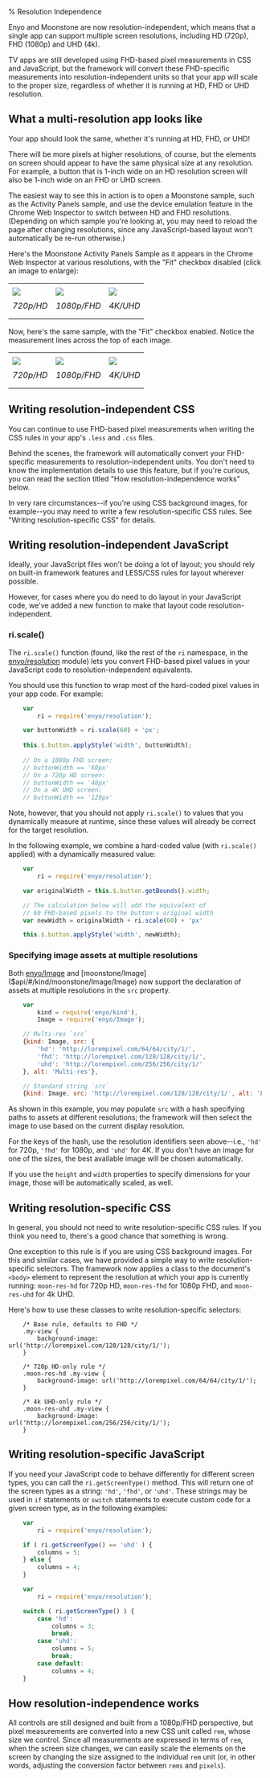 ﻿% Resolution Independence

Enyo and Moonstone are now resolution-independent, which means that a single app
can support multiple screen resolutions, including HD (720p), FHD (1080p) and
UHD (4k).

TV apps are still developed using FHD-based pixel measurements in CSS and
JavaScript, but the framework will convert these FHD-specific measurements into
resolution-independent units so that your app will scale to the proper size,
regardless of whether it is running at HD, FHD or UHD resolution.

## What a multi-resolution app looks like

Your app should look the same, whether it's running at HD, FHD, or UHD!

There will be more pixels at higher resolutions, of course, but the elements
on screen should appear to have the same physical size at any resolution.  For
example, a button that is 1-inch wide on an HD resolution screen will also be
1-inch wide on an FHD or UHD screen.

The easiest way to see this in action is to open a Moonstone sample, such as the
Activity Panels sample, and use the device emulation feature in the Chrome Web
Inspector to switch between HD and FHD resolutions.  (Depending on which sample
you're looking at, you may need to reload the page after changing resolutions,
since any JavaScript-based layout won't automatically be re-run otherwise.)

Here's the Moonstone Activity Panels Sample as it appears in the Chrome Web
Inspector at various resolutions, with the "Fit" checkbox disabled (click an
image to enlarge):

<table border=0>
<tr>
<td style="padding: 0.5em; spacing: 0.5em"><a href="../assets/resolution-independence-full-hd.png"><img src="../assets/resolution-independence-full-hd-thumb.png"></a></td>
<td style="padding: 0.5em; spacing: 0.5em"><a href="../assets/resolution-independence-full-fhd.png"><img src="../assets/resolution-independence-full-fhd-thumb.png"></a></td>
<td style="padding: 0.5em; spacing: 0.5em"><a href="../assets/resolution-independence-full-uhd.png"><img src="../assets/resolution-independence-full-uhd-thumb.png"></a></td>
</tr>
<tr>
<td style="padding-left: 0.5em; padding-bottom: 1em"><em>720p/HD</em></td>
<td style="padding-left: 0.5em; padding-bottom: 1em"><em>1080p/FHD</em></td>
<td style="padding-left: 0.5em; padding-bottom: 1em"><em>4K/UHD</em></td>
</tr>
</table>

Now, here's the same sample, with the "Fit" checkbox enabled.  Notice the
measurement lines across the top of each image.

<table border=0>
<tr>
<td style="padding: 0.5em; spacing: 0.5em"><a href="../assets/resolution-independence-fit-hd.png"><img src="../assets/resolution-independence-fit-hd-thumb.png"></a></td>
<td style="padding: 0.5em; spacing: 0.5em"><a href="../assets/resolution-independence-fit-fhd.png"><img src="../assets/resolution-independence-fit-fhd-thumb.png"></a></td>
<td style="padding: 0.5em; spacing: 0.5em"><a href="../assets/resolution-independence-fit-uhd.png"><img src="../assets/resolution-independence-fit-uhd-thumb.png"></a></td>
</tr>
<tr>
<td style="padding-left: 0.5em; padding-bottom: 1em"><em>720p/HD</em></td>
<td style="padding-left: 0.5em; padding-bottom: 1em"><em>1080p/FHD</em></td>
<td style="padding-left: 0.5em; padding-bottom: 1em"><em>4K/UHD</em></td>
</tr>
</table>

## Writing resolution-independent CSS

You can continue to use FHD-based pixel measurements when writing the CSS rules
in your app's `.less` and `.css` files.

Behind the scenes, the framework will automatically convert your FHD-specific
measurements to resolution-independent units.  You don't need to know the
implementation details to use this feature, but if you're curious, you can read
the section titled "How resolution-independence works" below.

In very rare circumstances--if you're using CSS background images, for
example--you may need to write a few resolution-specific CSS rules.  See
"Writing resolution-specific CSS" for details.

## Writing resolution-independent JavaScript

Ideally, your JavaScript files won't be doing a lot of layout; you should rely
on built-in framework features and LESS/CSS rules for layout wherever possible.

However, for cases where you do need to do layout in your JavaScript code, we've
added a new function to make that layout code resolution-independent.

### ri.scale()

The `ri.scale()` function (found, like the rest of the `ri` namespace, in the
[enyo/resolution]($api/#/module/enyo/resolution) module) lets you convert
FHD-based pixel values in your JavaScript code to resolution-independent
equivalents.

You should use this function to wrap most of the hard-coded pixel values in your
app code. For example:

```javascript
    var
        ri = require('enyo/resolution');

    var buttonWidth = ri.scale(60) + 'px'; 
 
    this.$.button.applyStyle('width', buttonWidth);
 
    // On a 1080p FHD screen:
    // buttonWidth == '60px'
    // On a 720p HD screen:
    // buttonWidth == '40px'
    // On a 4K UHD screen:
    // buttonWidth == '120px'
```

Note, however, that you should not apply `ri.scale()` to values that you
dynamically measure at runtime, since these values will already be correct for
the target resolution.

In the following example, we combine a hard-coded value (with `ri.scale()`
applied) with a dynamically measured value:

```javascript
    var
        ri = require('enyo/resolution');

    var originalWidth = this.$.button.getBounds().width;

    // The calculation below will add the equivalent of
    // 60 FHD-based pixels to the button's original width
    var newWidth = originalWidth + ri.scale(60) + 'px'

    this.$.button.applyStyle('width', newWidth);
```

### Specifying image assets at multiple resolutions

Both [enyo/Image]($api/#/kind/enyo/Image/Image) and
[moonstone/Image]($api/#/kind/moonstone/Image/Image) now support the declaration
of assets at multiple resolutions in the `src` property.

```javascript
    var
        kind = require('enyo/kind'),
        Image = require('enyo/Image');

    // Multi-res `src`
    {kind: Image, src: {
        'hd': 'http://lorempixel.com/64/64/city/1/',
        'fhd': 'http://lorempixel.com/128/128/city/1/',
        'uhd': 'http://lorempixel.com/256/256/city/1/'
    }, alt: 'Multi-res'},

    // Standard string `src`
    {kind: Image, src: 'http://lorempixel.com/128/128/city/1/', alt: 'Large'}
```

As shown in this example, you may populate `src` with a hash specifying paths to
assets at different resolutions; the framework will then select the image to use
based on the current display resolution.

For the keys of the hash, use the resolution identifiers seen above--i.e.,
`'hd'` for 720p, `'fhd'` for 1080p, and `'uhd'` for 4K.  If you don't have an
image for one of the sizes, the best available image will be chosen
automatically.

If you use the `height` and `width` properties to specify dimensions for your
image, those will be automatically scaled, as well.

## Writing resolution-specific CSS

In general, you should not need to write resolution-specific CSS rules.  If you
think you need to, there's a good chance that something is wrong.

One exception to this rule is if you are using CSS background images.  For this
and similar cases, we have provided a simple way to write resolution-specific
selectors.  The framework now applies a class to the document's `<body>` element
to represent the resolution at which your app is currently running:
`moon-res-hd` for 720p HD, `moon-res-fhd` for 1080p FHD, and `moon-res-uhd` for
4k UHD.

Here's how to use these classes to write resolution-specific selectors:

```	
    /* Base rule, defaults to FHD */
    .my-view {
        background-image: url('http://lorempixel.com/128/128/city/1/');
    }
 
    /* 720p HD-only rule */
    .moon-res-hd .my-view {
        background-image: url('http://lorempixel.com/64/64/city/1/');
    }

    /* 4k UHD-only rule */
    .moon-res-uhd .my-view {
        background-image: url('http://lorempixel.com/256/256/city/1/');
    }
```

## Writing resolution-specific JavaScript

If you need your JavaScript code to behave differently for different screen
types, you can call the `ri.getScreenType()` method.  This will return one of
the screen types as a string: `'hd'`, `'fhd'`, or `'uhd'`.  These strings may be
used in `if` statements or `switch` statements to execute custom code for a
given screen type, as in the following examples:

```javascript
    var
        ri = require('enyo/resolution');

    if ( ri.getScreenType() == 'uhd' ) {
        columns = 5;
    } else {
        columns = 4;
    }
```

```javascript
    var
        ri = require('enyo/resolution');

    switch ( ri.getScreenType() ) {
        case 'hd':
            columns = 3;
            break;
        case 'uhd':
            columns = 5;
            break;
        case default:
            columns = 4;   
    }
```

## How resolution-independence works

All controls are still designed and built from a 1080p/FHD perspective, but
pixel measurements are converted into a new CSS unit called `rem`, whose
size we control.  Since all measurements are expressed in terms of `rem`, when
the screen size changes, we can easily scale the elements on the screen by
changing the size assigned to the individual `rem` unit (or, in other words,
adjusting the conversion factor between `rems` and `pixels`).

